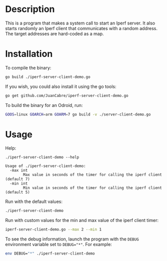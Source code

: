 # Description

This is a program that makes a system call to start an Iperf server. It also
starts randomly an Iperf client that communicates with a random address. The
target addresses are hard-coded as a map.

# Installation

To compile the binary:

```bash
go build ./iperf-server-client-demo.go
```

If you wish, you could also install it using the go tools:

```bash
go get github.com/JuanCabre/iperf-server-client-demo.go
```

To build the binary for an Odroid, run:

```bash
GOOS=linux GOARCH=arm GOARM=7 go build -v ./server-client-demo.go
```

# Usage

Help:

```
./iperf-server-client-demo --help

Usage of ./iperf-server-client-demo:
  -max int
        Max value in seconds of the timer for calling the iperf client (default 7)
  -min int
        Min value in seconds of the timer for calling the iperf client (default 5)
```

Run with the default values:

```bash
./iperf-server-client-demo
```

Run with custom values for the min and max value of the iperf client timer:

```bash
iperf-server-client-demo.go --max 2 --min 1
```

To see the debug information, launch the program with the `DEBUG` environment
variable set to `DEBUG="*"`. For example:

```bash
env DEBUG="*" ./iperf-server-client-demo
```